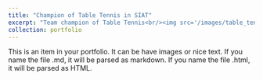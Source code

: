 ```yaml
---
title: "Champion of Table Tennis in SIAT"
excerpt: "Team champion of Table Tennis<br/><img src='/images/table_tennis_champion2.png'>"
collection: portfolio
---
```


This is an item in your portfolio. It can be have images or nice text. If you name the file .md, it will be parsed as markdown. If you name the file .html, it will be parsed as HTML. 
